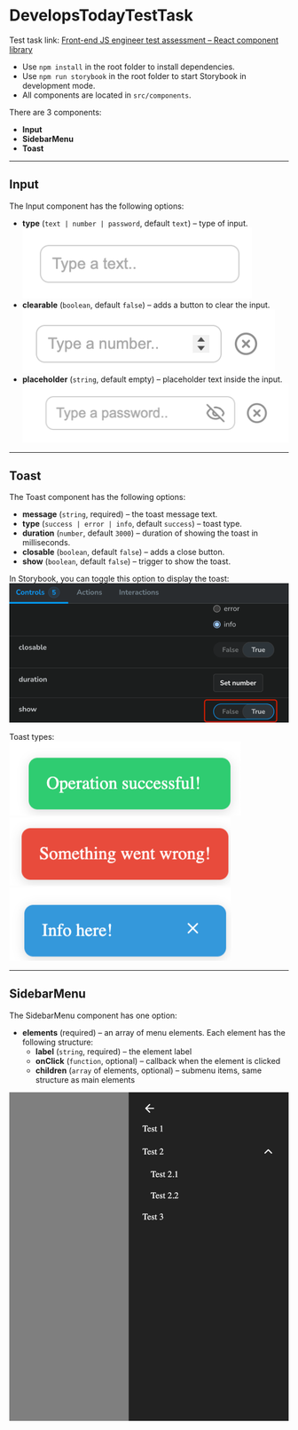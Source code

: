 # DevelopsTodayTestTask

Test task link: [Front-end JS engineer test assessment – React component library](https://develops.notion.site/Front-end-JS-engineer-test-assessment-the-React-component-library-21b0fe54b07b80aa9607c6fc88aa90e0)

- Use `npm install` in the root folder to install dependencies.
- Use `npm run storybook` in the root folder to start Storybook in development mode.
- All components are located in `src/components`.

There are 3 components:

- **Input**
- **SidebarMenu**
- **Toast**

---

## Input

The Input component has the following options:

- **type** (`text | number | password`, default `text`) – type of input.  
  ![Text input](image.png)
- **clearable** (`boolean`, default `false`) – adds a button to clear the input.  
  ![Number input](image-1.png)
- **placeholder** (`string`, default empty) – placeholder text inside the input.  
  ![Password input](image-2.png)

---

## Toast

The Toast component has the following options:

- **message** (`string`, required) – the toast message text.
- **type** (`success | error | info`, default `success`) – toast type.
- **duration** (`number`, default `3000`) – duration of showing the toast in milliseconds.
- **closable** (`boolean`, default `false`) – adds a close button.
- **show** (`boolean`, default `false`) – trigger to show the toast.

In Storybook, you can toggle this option to display the toast:  
![Storybook option](image-6.png)

Toast types:  
![Success toast](image-3.png)  
![Error toast](image-4.png)  
![Info toast](image-5.png)

---

## SidebarMenu

The SidebarMenu component has one option:

- **elements** (required) – an array of menu elements. Each element has the following structure:
    - **label** (`string`, required) – the element label
    - **onClick** (`function`, optional) – callback when the element is clicked
    - **children** (`array` of elements, optional) – submenu items, same structure as main elements

![Sidebar menu](image-7.png)
